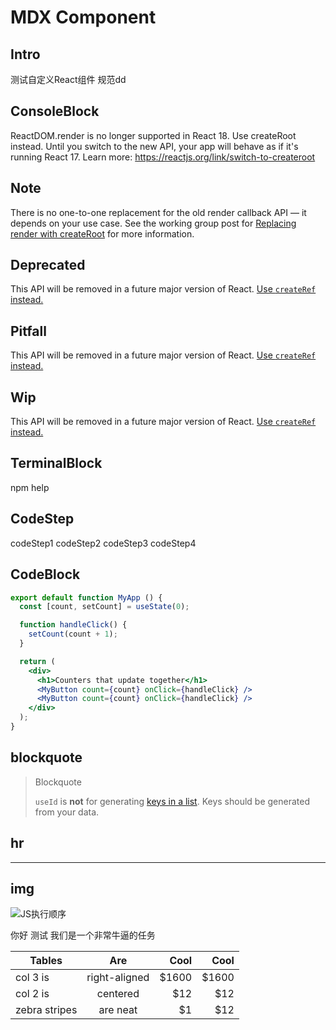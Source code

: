 
# MDX Component


## Intro

<Intro>

测试自定义React组件 规范dd

</Intro>

## ConsoleBlock

<ConsoleBlock level="error">

ReactDOM.render is no longer supported in React 18. Use createRoot instead. Until you switch to the new API, your app will behave as if it's running React 17. Learn more: https://reactjs.org/link/switch-to-createroot

</ConsoleBlock>

## Note

<Note>

There is no one-to-one replacement for the old render callback API — it depends on your use case. See the working group post for [Replacing render with createRoot](https://github.com/reactwg/react-18/discussions/5) for more information.

</Note>

## Deprecated

<Deprecated>

This API will be removed in a future major version of React. [Use `createRef` instead.](/reference/react/createRef)

</Deprecated>

## Pitfall

<Pitfall>

This API will be removed in a future major version of React. [Use `createRef` instead.](/reference/react/createRef)

</Pitfall>

## Wip

<Wip>

This API will be removed in a future major version of React. [Use `createRef` instead.](/reference/react/createRef)

</Wip>


## TerminalBlock

<TerminalBlock>
npm help
</TerminalBlock>

## CodeStep

<CodeStep step={1}>codeStep1</CodeStep>
<CodeStep step={2}>codeStep2</CodeStep>
<CodeStep step={3}>codeStep3</CodeStep>
<CodeStep step={4}>codeStep4</CodeStep>

## CodeBlock

```jsx showLineNumber {1,4-6,11}
export default function MyApp () {
  const [count, setCount] = useState(0);

  function handleClick() {
    setCount(count + 1);
  }

  return (
    <div>
      <h1>Counters that update together</h1>
      <MyButton count={count} onClick={handleClick} />
      <MyButton count={count} onClick={handleClick} />
    </div>
  );
}
```

## blockquote

> Blockquote
>
> `useId` is **not** for generating [keys in a list](/learn/rendering-lists#where-to-get-your-key). Keys should be generated from your data.

## hr

---

## img

![JS执行顺序](https://media.wangbaoqi.tech/assets/blog/browser/event_1.webp)


你好 测试
我们是一个非常牛逼的任务


| Tables        |      Are      |  Cool |  Cool |
| ------------- | :-----------: | ----: | ----: |
| col 3 is      | right-aligned | $1600 | $1600 |
| col 2 is      |   centered    |   $12 |   $12 |
| zebra stripes |   are neat    |    $1 |   $12 |
